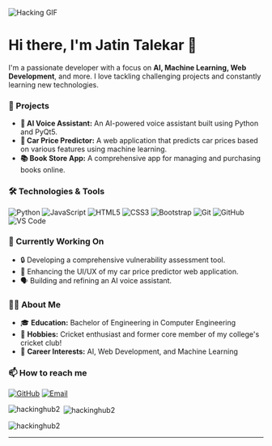![Hacking GIF](https://gifdb.com/images/high/green-static-background-hacking-zxdixjwjemrjnoen.gif)
# Hi there, I'm Jatin Talekar 👋

I'm a passionate developer with a focus on **AI, Machine Learning, Web Development**, and more. I love tackling challenging projects and constantly learning new technologies.


### 🚀 Projects
- **🌟 AI Voice Assistant:** An AI-powered voice assistant built using Python and PyQt5.
- **🚗 Car Price Predictor:** A web application that predicts car prices based on various features using machine learning.
- **📚 Book Store App:** A comprehensive app for managing and purchasing books online.

### 🛠️ Technologies & Tools
![Python](https://img.shields.io/badge/-Python-3776AB?style=flat-square&logo=python&logoColor=white)
![JavaScript](https://img.shields.io/badge/-JavaScript-F7DF1E?style=flat-square&logo=javascript&logoColor=black)
![HTML5](https://img.shields.io/badge/-HTML5-E34F26?style=flat-square&logo=html5&logoColor=white)
![CSS3](https://img.shields.io/badge/-CSS3-1572B6?style=flat-square&logo=css3)
![Bootstrap](https://img.shields.io/badge/-Bootstrap-563D7C?style=flat-square&logo=bootstrap)
![Git](https://img.shields.io/badge/-Git-F05032?style=flat-square&logo=git&logoColor=white)
![GitHub](https://img.shields.io/badge/-GitHub-181717?style=flat-square&logo=github)
![VS Code](https://img.shields.io/badge/-VS%20Code-007ACC?style=flat-square&logo=visual-studio-code)

### 🌱 Currently Working On
- 🔒 Developing a comprehensive vulnerability assessment tool.
- 🎨 Enhancing the UI/UX of my car price predictor web application.
- 🗣️ Building and refining an AI voice assistant.

### 🧑‍💻 About Me
- 🎓 **Education:** Bachelor of Engineering in Computer Engineering
- 🏏 **Hobbies:** Cricket enthusiast and former core member of my college's cricket club!
- 💼 **Career Interests:** AI, Web Development, and Machine Learning



### 📫 How to reach me
[![GitHub](https://img.shields.io/badge/-GitHub-181717?style=flat-square&logo=github)](https://github.com/hackinghub2)
[![Email](https://img.shields.io/badge/-Email-D14836?style=flat-square&logo=gmail&logoColor=white)](mailto:jtalekar2003@gmail.com)

<p>
  <img align="left" src="https://github-readme-stats.vercel.app/api/top-langs?username=hackinghub2&show_icons=true&locale=en&layout=compact&theme=blueberry" alt="hackinghub2" />
</p>

<p>&nbsp;<img align="center" src="https://github-readme-stats.vercel.app/api?username=hackinghub2&show_icons=true&locale=en&theme=blueberry" alt="hackinghub2" /></p>

<p><img align="center" src="https://github-readme-streak-stats.herokuapp.com/?user=hackinghub2&theme=blueberry" alt="hackinghub2" /></p>


---



